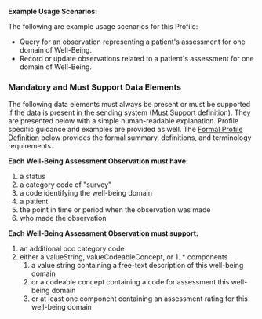 **Example Usage Scenarios:**

The following are example usage scenarios for this Profile:
* Query for an observation representing a patient's assessment for one domain of Well-Being.
* Record or update observations related to a patient's assessment for one domain of Well-Being.

### Mandatory and Must Support Data Elements

The following data elements must always be present or must be supported if the data is present in the sending system ([Must Support](formal_specification.html#must-support) definition). They are presented below with a simple human-readable explanation.  Profile specific guidance and examples are provided as well.  The [Formal Profile Definition](#profile) below provides the formal summary, definitions, and terminology requirements.

**Each Well-Being Assessment Observation must have:**

1. a status
1. a category code of "survey"
1. a code identifying the well-being domain
1. a patient
1. the point in time or period when the observation was made
1. who made the observation

**Each Well-Being Assessment Observation must support:**

1. an additional pco category code
1. either a valueString, valueCodeableConcept, or 1..* components
   1. a value string containing a free-text description of this well-being domain
   1. or a codeable concept containing a code for assessment this well-being domain
   1. or at least one component containing an assessment rating for this well-being domain
